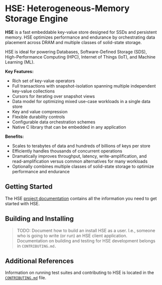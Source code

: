 # HSE: Heterogeneous-Memory Storage Engine

**HSE** is a fast embeddable key-value store designed for SSDs and
persistent memory.
HSE optimizes performance and endurance by orchestrating data
placement across DRAM and multiple classes of solid-state storage.

HSE is ideal for powering Databases, Software-Defined Storage (SDS),
High-Performance Computing (HPC), Internet of Things (IoT),
and Machine Learning (ML).

**Key Features:**

* Rich set of key-value operators
* Full transactions with snapshot-isolation spanning multiple independent
key-value collections
* Cursors for iterating over snapshot views
* Data model for optimizing mixed use-case workloads in a single data store
* Key and value compression
* Flexible durability controls
* Configurable data orchestration schemes
* Native C library that can be embedded in any application

**Benefits:**

* Scales to terabytes of data and hundreds of billions of keys per store
* Efficiently handles thousands of concurrent operations
* Dramatically improves throughput, latency, write-amplification,
and read-amplification versus common alternatives for many workloads
* Optionally combines multiple classes of solid-state storage to
optimize performance and endurance

## Getting Started

The HSE [project documentation](https://hse-project.github.io/)
contains all the information you need to get started with HSE.

## Building and Installing

> TODO: Document how to build an install HSE as a user.  I.e., someone
> who is going to write (or run) an HSE client application.
> Documentation on building and testing for HSE development belongs
> in `CONTRIBUTING.md.`


## Additional References

Information on running test suites and contributing to HSE is located in the
[`CONTRIBUTING.md`](https://github.com/hse-project/hse/blob/master/CONTRIBUTING.md) file.

